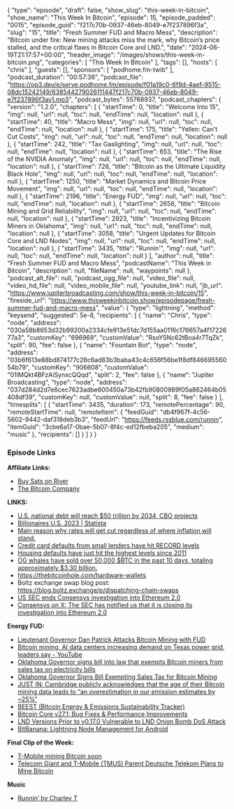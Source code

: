 {
  "type": "episode",
  "draft": false,
  "show_slug": "this-week-in-bitcoin",
  "show_name": "This Week In Bitcoin",
  "episode": 15,
  "episode_padded": "0015",
  "episode_guid": "f217c70b-0937-46eb-8049-e7f237896f3a",
  "slug": "15",
  "title": "Fresh Summer FUD and Macro Mess",
  "description": "Bitcoin under fire: New mining attacks miss the mark, why Bitcoin’s price stalled, and the critical flaws in Bitcoin Core and LND.",
  "date": "2024-06-19T21:17:57+00:00",
  "header_image": "/images/shows/this-week-in-bitcoin.png",
  "categories": [
    "This Week In Bitcoin"
  ],
  "tags": [],
  "hosts": [
    "chris"
  ],
  "guests": [],
  "sponsors": [
    "podhome.fm-twib"
  ],
  "podcast_duration": "00:57:36",
  "podcast_file": "https://op3.dev/e/serve.podhome.fm/episode/f01a19c0-6f9d-4aef-9515-08dc15242149/638544279026111447f217c70b-0937-46eb-8049-e7f237896f3av1.mp3",
  "podcast_bytes": 55768937,
  "podcast_chapters": {
    "version": "1.2.0",
    "chapters": [
      {
        "startTime": 0,
        "title": "Welcome Into 15",
        "img": null,
        "url": null,
        "toc": null,
        "endTime": null,
        "location": null
      },
      {
        "startTime": 40,
        "title": "Macro Mess",
        "img": null,
        "url": null,
        "toc": null,
        "endTime": null,
        "location": null
      },
      {
        "startTime": 175,
        "title": "Yellen: Can't Cut Costs",
        "img": null,
        "url": null,
        "toc": null,
        "endTime": null,
        "location": null
      },
      {
        "startTime": 242,
        "title": "Tax Gaslighting",
        "img": null,
        "url": null,
        "toc": null,
        "endTime": null,
        "location": null
      },
      {
        "startTime": 653,
        "title": "The Rise of the NVIDIA Anomaly",
        "img": null,
        "url": null,
        "toc": null,
        "endTime": null,
        "location": null
      },
      {
        "startTime": 726,
        "title": "Bitcoin as the Ultimate Liquidity Black Hole",
        "img": null,
        "url": null,
        "toc": null,
        "endTime": null,
        "location": null
      },
      {
        "startTime": 1250,
        "title": "Market Dynamics and Bitcoin Price Movement",
        "img": null,
        "url": null,
        "toc": null,
        "endTime": null,
        "location": null
      },
      {
        "startTime": 2196,
        "title": "Energy FUD",
        "img": null,
        "url": null,
        "toc": null,
        "endTime": null,
        "location": null
      },
      {
        "startTime": 2658,
        "title": "Bitcoin Mining and Grid Reliability",
        "img": null,
        "url": null,
        "toc": null,
        "endTime": null,
        "location": null
      },
      {
        "startTime": 2923,
        "title": "Incentivizing Bitcoin Miners in Oklahoma",
        "img": null,
        "url": null,
        "toc": null,
        "endTime": null,
        "location": null
      },
      {
        "startTime": 3058,
        "title": "Urgent Updates for Bitcoin Core and LND Nodes",
        "img": null,
        "url": null,
        "toc": null,
        "endTime": null,
        "location": null
      },
      {
        "startTime": 3435,
        "title": "Runnin'",
        "img": null,
        "url": null,
        "toc": null,
        "endTime": null,
        "location": null
      }
    ],
    "author": null,
    "title": "Fresh Summer FUD and Macro Mess",
    "podcastName": "This Week in Bitcoin",
    "description": null,
    "fileName": null,
    "waypoints": null
  },
  "podcast_alt_file": null,
  "podcast_ogg_file": null,
  "video_file": null,
  "video_hd_file": null,
  "video_mobile_file": null,
  "youtube_link": null,
  "jb_url": "https://www.jupiterbroadcasting.com/show/this-week-in-bitcoin/15",
  "fireside_url": "https://www.thisweekinbitcoin.show/episodepage/fresh-summer-fud-and-macro-mess",
  "value": {
    "type": "lightning",
    "method": "keysend",
    "suggested": 5e-8,
    "recipients": [
      {
        "name": "Chris",
        "type": "node",
        "address": "030a58b8653d32b99200a2334cfe913e51dc7d155aa0116c176657a4f1722677a3",
        "customKey": "696969",
        "customValue": "RsoY5Nc62tBoa4r7TqZk",
        "split": 90,
        "fee": false
      },
      {
        "name": "Fountain Bot",
        "type": "node",
        "address": "03b6f613e88bd874177c28c6ad83b3baba43c4c656f56be1f8df84669556054b79",
        "customKey": "906608",
        "customValue": "01IMQkt4BFzAiSynxcQQqd",
        "split": 2,
        "fee": false
      },
      {
        "name": "Jupiter Broadcasting",
        "type": "node",
        "address": "037d284d2d7e6cec7623adbe600450a73b42fb90800989f05a862464b05408df39",
        "customKey": null,
        "customValue": null,
        "split": 8,
        "fee": false
      }
    ],
    "timesplits": [
      {
        "startTime": 3435,
        "duration": 173,
        "remotePercentage": 90,
        "remoteStartTime": null,
        "remoteItem": {
          "feedGuid": "db4f967f-4c56-5602-9442-daf318deb3b3",
          "feedUrl": "https://feeds.rssblue.com/runnin",
          "itemGuid": "3cbe6a17-0bae-5b07-8f4c-ed12fbeba205",
          "medium": "music"
        },
        "recipients": []
      }
    ]
  }
}


### Episode Links

**Affiliate Links:**

* [Buy Sats on River](https://river.com/signup?r=3CT4V56E)
* [The Bitcoin Company](https://app.thebitcoincompany.com/signup?ref=JUPITER)
  
**LINKS:**

* [U.S. national debt will reach $50 trillion by 2034, CBO projects](https://www.washingtonpost.com/business/2024/06/18/national-debt-budget-projections-cbo/)
* [Billionaires U.S. 2023 | Statista](https://www.statista.com/statistics/220093/number-of-billionaires-in-the-united-states/#:~:text=In%202023%2C%20there%20were%20around,the%2066%20billionaires%20in%201990.)
* [Main reason why rates will get cut regardless of where inflation will stand. ](https://x.com/MichaelAArouet/status/1801912989856969162)
* [Credit card defaults from small lenders have hit RECORD levels ](https://x.com/GameofTrades_/status/1803135591111926143)
* [Housing defaults have just hit the highest levels since 2011](https://x.com/GameofTrades_/status/1803437581016899858)
* [OG whales have sold over 50,000 $BTC in the past 10 days, totaling approximately $3.30 billion. ](https://x.com/martypartymusic/status/1801940064147997006)
* <https://thebitcoinhole.com/hardware-wallets>
* Boltz exchange swap blog post: <https://blog.boltz.exchange/p/dispatching-chain-swaps>
* [US SEC ends Consensys investigation into Ethereum 2.0](https://paymentexpert.com/2024/06/19/us-sec-ends-consensys-investigation-into-ethereum-2-0/)
* [Consensys on X: The SEC has notified us that it is closing its investigation into Ethereum 2.0](https://x.com/Consensys/status/1803230653120659641)
  
**Energy FUD:**

* [Lieutenant Governor Dan Patrick Attacks Bitcoin Mining with FUD](https://x.com/LtGovTX/status/1800968003636408657)
* [Bitcoin mining, AI data centers increasing demand on Texas power grid, leaders say - YouTube](https://www.youtube.com/watch?v=j-zBtx1kGwU)
* [Oklahoma Governor signs bill into law that exempts Bitcoin miners from sales tax on electricity bills](https://x.com/BitcoinMagazine/status/1801768242630852866?t=-4_jIvOo2LOrPsTsmogdbA&s=09)
* [Oklahoma Governor Signs Bill Exempting Sales Tax for Bitcoin Mining](https://coinmarketcap.com/community/articles/666d7d6ec49eee3092af28d6/)
* [JUST IN: Cambridge publicly acknowledges that the age of their Bitcoin mining data leads to “an overestimation in our emission estimates by ~25%”](https://x.com/dsbatten/status/1801631410689634314?s=12&t=E9EIlRX-vHxbQ8g23lQU3A)
* [BEEST (Bitcoin Energy & Emissions Sustainability Tracker)](https://www.da-ri.org/articles/beest-bitcoin-energy-emissions-sustainability-tracker)
* [Bitcoin Core v27.1: Bug Fixes & Performance Improvements](https://www.nobsbitcoin.com/bitcoin-core-v27-1/)
* [LND Versions Prior to v0.17.0 Vulnerable to LND Onion Bomb DoS Attack](https://www.nobsbitcoin.com/lnd-versions-prior-to-v0-17-0-vulnerable-to-lnd-onion-bomb-dos-attack/)
* [BitBanana: Lightning Node Management for Android](https://github.com/michaelWuensch/BitBanana)
  
**Final Clip of the Week:**

* [T-Mobile mining Bitcoin soon](https://x.com/BTCPrague/status/1801678830287077670)
* [Telecom Giant and T-Mobile (TMUS) Parent Deutsche Telekom Plans to Mine Bitcoin](https://www.coindesk.com/business/2024/06/17/telecom-giant-and-t-mobile-parent-deutsche-telekom-plans-to-mine-bitcoin/)
  
**Music**

* [Runnin’ by Charley T](https://podcastindex.org/podcast/6914303?episode=22766456106)


